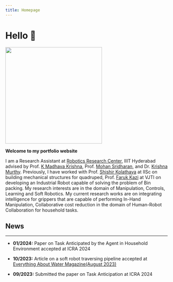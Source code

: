 ```yaml
---
title: Homepage
---
```


# Hello 👋

<img src="./profile_pic.png" height="300px">
<!-- [Example_image](/static/profile_pic.png) -->

**Welcome to my portfolio website**

I am a Research Assistant at [Robotics Research Center](https://robotics.iiit.ac.in/), IIIT Hyderabad advised by Prof. [K Madhava Krishna](https://faculty.iiit.ac.in/~mkrishna/), Prof. [Mohan Sridharan](https://homepages.inf.ed.ac.uk/msridhar/), and Dr. [Krishna Murthy](https://krrish94.github.io/). Previously, I have worked with Prof. [Shishir Kolathaya](https://www.shishirny.com/) at IISc on building mechanical structures for quadruped, Prof. [Faruk Kazi](https://in.linkedin.com/in/dr-faruk-kazi-vjti) at VJTI on developing an Industrial Robot capable of solving the problem of Bin packing. My research interests are in the domain of Manipulation, Controls, Learning and Soft Robotics. My current research works are on integrating intelligence for grippers that are capable of performing In-Hand Manipulation, Collaborative cost reduction in the domain of Human-Robot Collaboration for household tasks. 

## News
<hr>

* <b>01/2024:</b> Paper on Task Anticipated by the Agent in Household Environment accepted at ICRA 2024

* <b>10/2023:</b> Article on a soft robot traversing pipeline accepted at [Everything About Water Magazine(August 2023)](https://www.eawater.com/emagazine/)

* <b>09/2023:</b> Submitted the paper on Task Anticipation at ICRA 2024
